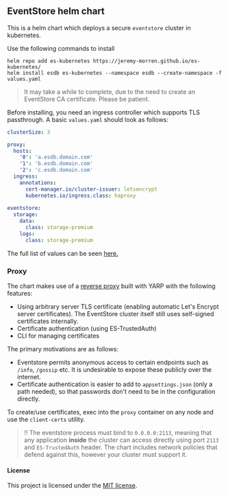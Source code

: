 ## EventStore helm chart

This is a helm chart which deploys a secure `eventstore` cluster in kubernetes.

Use the following commands to install

```shell
helm repo add es-kubernetes https://jeremy-morren.github.io/es-kubernetes/
helm install esdb es-kubernetes --namespace esdb --create-namespace -f values.yaml
```

> It may take a while to complete, due to the need to create an EventStore CA certificate. Please be patient.

Before installing, you need an ingress controller which supports TLS passthrough.  A basic `values.yaml` should look as follows:

```yaml
clusterSize: 3

proxy:
  hosts:
    '0': 'a.esdb.domain.com'
    '1': 'b.esdb.domain.com'
    '2': 'c.esdb.domain.com'
  ingress:
    annotations:
      cert-manager.io/cluster-issuer: letsencrypt
      kubernetes.io/ingress.class: haproxy
 
eventstore:
  storage:
    data:
      class: storage-premium
    logs:
      class: storage-premium
```

The full list of values can be seen [here.](/chart/values.yaml)

### Proxy
The chart makes use of a [reverse proxy](/EventStoreProxy) built with YARP with the following features:
- Using arbitrary server TLS certificate (enabling automatic Let's Encrypt server certificates). The EventStore cluster itself still uses self-signed certificates internally.
- Certificate authentication (using ES-TrustedAuth)
- CLI for managing certificates

The primary motivations are as follows:
- Eventstore permits anonymous access to certain endpoints such as `/info`, `/gossip` etc.  It is undesirable to expose these publicly over the internet.
- Certificate authentication is easier to add to `appsettings.json` (only a path needed), so that passwords don't need to be in the configuration directly.

To create/use certificates, exec into the `proxy` container on any node and use the `client-certs` utility.

> :bangbang: The eventstore process must bind to `0.0.0.0:2113`, meaning that any application **inside** the cluster can access directly using port `2113` and `ES-TrustedAuth` header. The chart includes network policies that defend against this, however your cluster must support it.

#### License
This project is licensed under the [MIT license](/LICENSE).